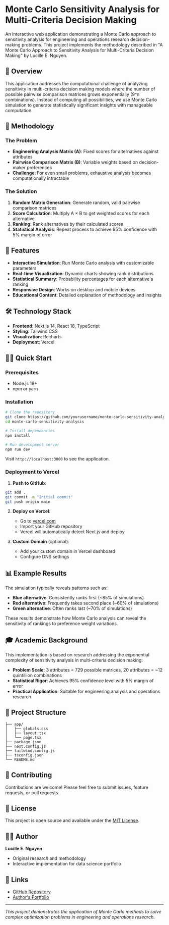 # Monte Carlo Sensitivity Analysis for Multi-Criteria Decision Making

An interactive web application demonstrating a Monte Carlo approach to sensitivity analysis for engineering and operations research decision-making problems. This project implements the methodology described in "A Monte Carlo Approach to Sensitivity Analysis for Multi-Criteria Decision Making" by Lucille E. Nguyen.

## 🎯 Overview

This application addresses the computational challenge of analyzing sensitivity in multi-criteria decision making models where the number of possible pairwise comparison matrices grows exponentially (9^n combinations). Instead of computing all possibilities, we use Monte Carlo simulation to generate statistically significant insights with manageable computation.

## 🧮 Methodology

### The Problem
- **Engineering Analysis Matrix (A)**: Fixed scores for alternatives against attributes
- **Pairwise Comparison Matrix (B)**: Variable weights based on decision-maker preferences  
- **Challenge**: For even small problems, exhaustive analysis becomes computationally intractable

### The Solution
1. **Random Matrix Generation**: Generate random, valid pairwise comparison matrices
2. **Score Calculation**: Multiply A × B to get weighted scores for each alternative
3. **Ranking**: Rank alternatives by their calculated scores
4. **Statistical Analysis**: Repeat process to achieve 95% confidence with 5% margin of error

## 🚀 Features

- **Interactive Simulation**: Run Monte Carlo analysis with customizable parameters
- **Real-time Visualization**: Dynamic charts showing rank distributions
- **Statistical Summary**: Probability percentages for each alternative's ranking
- **Responsive Design**: Works on desktop and mobile devices
- **Educational Content**: Detailed explanation of methodology and insights

## 🛠️ Technology Stack

- **Frontend**: Next.js 14, React 18, TypeScript
- **Styling**: Tailwind CSS
- **Visualization**: Recharts
- **Deployment**: Vercel

## 🏃‍♂️ Quick Start

### Prerequisites
- Node.js 18+ 
- npm or yarn

### Installation

```bash
# Clone the repository
git clone https://github.com/yourusername/monte-carlo-sensitivity-analysis.git
cd monte-carlo-sensitivity-analysis

# Install dependencies
npm install

# Run development server
npm run dev
```

Visit `http://localhost:3000` to see the application.

### Deployment to Vercel

1. **Push to GitHub**:
```bash
git add .
git commit -m "Initial commit"
git push origin main
```

2. **Deploy on Vercel**:
   - Go to [vercel.com](https://vercel.com)
   - Import your GitHub repository
   - Vercel will automatically detect Next.js and deploy

3. **Custom Domain** (optional):
   - Add your custom domain in Vercel dashboard
   - Configure DNS settings

## 📊 Example Results

The simulation typically reveals patterns such as:
- **Blue alternative**: Consistently ranks first (~85% of simulations)
- **Red alternative**: Frequently takes second place (~60% of simulations)  
- **Green alternative**: Often ranks last (~70% of simulations)

These results demonstrate how Monte Carlo analysis can reveal the sensitivity of rankings to preference weight variations.

## 🎓 Academic Background

This implementation is based on research addressing the exponential complexity of sensitivity analysis in multi-criteria decision making:

- **Problem Scale**: 3 attributes = 729 possible matrices, 20 attributes = ~12 quintillion combinations
- **Statistical Rigor**: Achieves 95% confidence level with 5% margin of error
- **Practical Application**: Suitable for engineering analysis and operations research

## 📁 Project Structure

```
├── app/
│   ├── globals.css
│   ├── layout.tsx
│   └── page.tsx
├── package.json
├── next.config.js
├── tailwind.config.js
├── tsconfig.json
└── README.md
```

## 🤝 Contributing

Contributions are welcome! Please feel free to submit issues, feature requests, or pull requests.

## 📝 License

This project is open source and available under the [MIT License](LICENSE).

## 👩‍💼 Author

**Lucille E. Nguyen**
- Original research and methodology
- Interactive implementation for data science portfolio

## 🔗 Links

- [GitHub Repository](https://github.com/thelucenguyen/monte-carlo-sensitivity-analysis)
- [Author's Portfolio](https://lucenguyen.com)

---

*This project demonstrates the application of Monte Carlo methods to solve complex optimization problems in engineering and operations research.*
